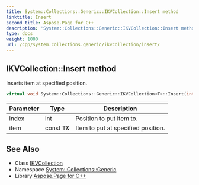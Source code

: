 ```yaml
---
title: System::Collections::Generic::IKVCollection::Insert method
linktitle: Insert
second_title: Aspose.Page for C++
description: 'System::Collections::Generic::IKVCollection::Insert method. Inserts item at specified position in C++.'
type: docs
weight: 1000
url: /cpp/system.collections.generic/ikvcollection/insert/
---
```

## IKVCollection::Insert method


Inserts item at specified position.

```cpp
virtual void System::Collections::Generic::IKVCollection<T>::Insert(int index, const T &item) override
```


| Parameter | Type | Description |
| --- | --- | --- |
| index | int | Position to put item to. |
| item | const T\& | Item to put at specified position. |

## See Also

* Class [IKVCollection](../)
* Namespace [System::Collections::Generic](../../)
* Library [Aspose.Page for C++](../../../)
